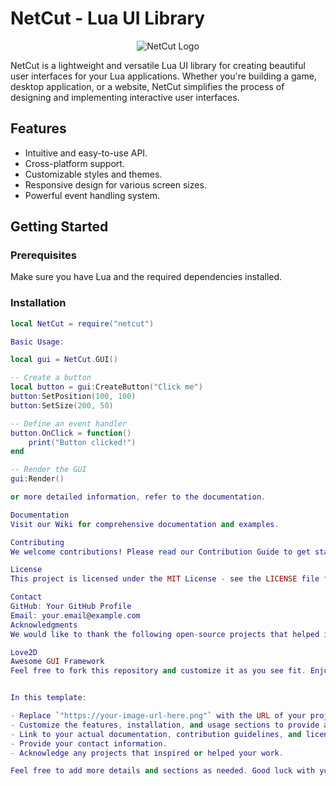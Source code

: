 # NetCut - Lua UI Library

<p align="center">
  <img src="https://your-image-url-here.png" alt="NetCut Logo">
</p>

NetCut is a lightweight and versatile Lua UI library for creating beautiful user interfaces for your Lua applications. Whether you're building a game, desktop application, or a website, NetCut simplifies the process of designing and implementing interactive user interfaces.

## Features

- Intuitive and easy-to-use API.
- Cross-platform support.
- Customizable styles and themes.
- Responsive design for various screen sizes.
- Powerful event handling system.

## Getting Started

### Prerequisites

Make sure you have Lua and the required dependencies installed.

### Installation

```lua
local NetCut = require("netcut")

Basic Usage:

local gui = NetCut.GUI()

-- Create a button
local button = gui:CreateButton("Click me")
button:SetPosition(100, 100)
button:SetSize(200, 50)

-- Define an event handler
button.OnClick = function()
    print("Button clicked!")
end

-- Render the GUI
gui:Render()

or more detailed information, refer to the documentation.

Documentation
Visit our Wiki for comprehensive documentation and examples.

Contributing
We welcome contributions! Please read our Contribution Guide to get started.

License
This project is licensed under the MIT License - see the LICENSE file for details.

Contact
GitHub: Your GitHub Profile
Email: your.email@example.com
Acknowledgments
We would like to thank the following open-source projects that helped inspire and guide the development of NetCut:

Love2D
Awesome GUI Framework
Feel free to fork this repository and customize it as you see fit. Enjoy creating stunning user interfaces with NetCut!


In this template:

- Replace `"https://your-image-url-here.png"` with the URL of your project logo or banner.
- Customize the features, installation, and usage sections to provide accurate information about your project.
- Link to your actual documentation, contribution guidelines, and license.
- Provide your contact information.
- Acknowledge any projects that inspired or helped your work.

Feel free to add more details and sections as needed. Good luck with your NetCut project on GitHub!

